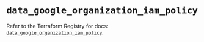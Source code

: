 # `data_google_organization_iam_policy`

Refer to the Terraform Registry for docs: [`data_google_organization_iam_policy`](https://registry.terraform.io/providers/hashicorp/google-beta/5.20.0/docs/data-sources/google_organization_iam_policy).
